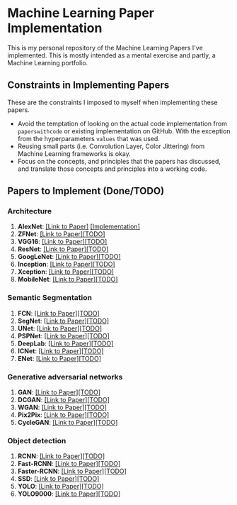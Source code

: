 # Machine Learning Paper Implementation
This is my personal repository of the Machine Learning Papers I've implemented. This is mostly intended as a mental exercise and partly, a Machine Learning portfolio.

## Constraints in Implementing Papers

These are the constraints I imposed to myself when implementing these papers.

- Avoid the temptation of looking on the actual code implementation from `paperswithcode` or existing implementation on GitHub. With the exception from the hyperparameters `values` that was used.
- Reusing small parts (i.e. Convolution Layer, Color Jittering) from Machine Learning frameworks is okay.
- Focus on the concepts, and principles that the papers has discussed, and translate those concepts and principles into a working code.


## Papers to Implement (Done/TODO)


### Architecture

1. **AlexNet**: [[Link to Paper]](https://papers.nips.cc/paper/4824-imagenet-classification-with-deep-convolutional-neural-networks) [[Implementation]](alexnet/)
2. **ZFNet**: [[Link to Paper]](https://arxiv.org/abs/1311.2901)[[TODO]](.)
3. **VGG16**: [[Link to Paper]](https://arxiv.org/abs/1505.06798)[[TODO]](.)
4. **ResNet**: [[Link to Paper]](https://arxiv.org/abs/1704.06904)[[TODO]](.)
5. **GoogLeNet**: [[Link to Paper]](https://arxiv.org/abs/1409.4842)[[TODO]](.)
6. **Inception**: [[Link to Paper]](https://arxiv.org/abs/1512.00567)[[TODO]](.)
7. **Xception**: [[Link to Paper]](https://arxiv.org/abs/1610.02357)[[TODO]](.)
8. **MobileNet**: [[Link to Paper]](https://arxiv.org/abs/1704.04861)[[TODO]](.)

### Semantic Segmentation

1. **FCN**: [[Link to Paper]](https://arxiv.org/abs/1411.4038)[[TODO]](.)
2. **SegNet**: [[Link to Paper]](https://arxiv.org/abs/1511.00561)[[TODO]](.)
3. **UNet**: [[Link to Paper]](https://arxiv.org/abs/1505.04597)[[TODO]](.)
4. **PSPNet**: [[Link to Paper]](https://arxiv.org/abs/1612.01105)[[TODO]](.)
5. **DeepLab**: [[Link to Paper]](https://arxiv.org/abs/1606.00915)[[TODO]](.)
6. **ICNet**: [[Link to Paper]](https://arxiv.org/abs/1704.08545)[[TODO]](.)
7. **ENet**: [[Link to Paper]](https://arxiv.org/abs/1606.02147)[[TODO]](.)

### Generative adversarial networks

1. **GAN**: [[Link to Paper]](https://arxiv.org/abs/1406.2661)[[TODO]](.)
2. **DCGAN**: [[Link to Paper]](https://arxiv.org/abs/1511.06434)[[TODO]](.)
3. **WGAN**: [[Link to Paper]](https://arxiv.org/abs/1701.07875)[[TODO]](.)
4. **Pix2Pix**: [[Link to Paper]](https://arxiv.org/abs/1611.07004)[[TODO]](.)
5. **CycleGAN**: [[Link to Paper]](https://arxiv.org/abs/1703.10593)[[TODO]](.)

### Object detection

1. **RCNN**: [[Link to Paper]](https://arxiv.org/abs/1311.2524)[[TODO]](.)
2. **Fast-RCNN**: [[Link to Paper]](https://arxiv.org/abs/1504.08083)[[TODO]](.)
3. **Faster-RCNN**: [[Link to Paper]](https://arxiv.org/abs/1506.01497)[[TODO]](.)
4. **SSD**: [[Link to Paper]](https://arxiv.org/abs/1512.02325)[[TODO]](.)
5. **YOLO**: [[Link to Paper]](https://arxiv.org/abs/1506.02640)[[TODO]](.)
6. **YOLO9000**: [[Link to Paper]](https://arxiv.org/abs/1612.08242)[[TODO]](.)